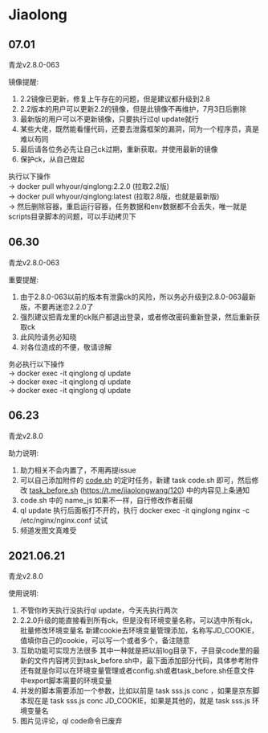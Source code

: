 # Jiaolong

## 07.01

青龙v2.8.0-063

镜像提醒:

1. 2.2镜像已更新，修复上午存在的问题，但是建议都升级到2.8
2. 2.2版本的用户可以更新2.2的镜像，但是此镜像不再维护，7月3日后删除
3. 最新版的用户可以不更新镜像，只要执行过ql update就行
4. 某些大佬，既然能看懂代码，还要去泄露框架的漏洞，同为一个程序员，真是难以苟同
5. 最后请各位务必先让自己ck过期，重新获取。并使用最新的镜像
6. 保护ck，从自己做起

执行以下操作  
-> docker pull whyour/qinglong:2.2.0 (拉取2.2版)  
-> docker pull whyour/qinglong:latest (拉取2.8版，也就是最新版)  
-> 然后删除容器，重启运行容器，任务数据和env数据都不会丢失，唯一就是scripts目录脚本的问题，可以手动拷贝下

## 06.30

青龙v2.8.0-063

重要提醒:

1. 由于2.8.0-063以前的版本有泄露ck的风险，所以务必升级到2.8.0-063最新版，不要再迷恋2.2.0了
2. 强烈建议把青龙里的ck账户都退出登录，或者修改密码重新登录，然后重新获取ck
3. 此风险请务必知晓
4. 对各位造成的不便，敬请谅解

务必执行以下操作  
-> docker exec -it qinglong ql update  
-> docker exec -it qinglong ql update  
-> docker exec -it qinglong ql update  

## 06.23

青龙v2.8.0

助力说明:

1. 助力相关不会内置了，不用再提issue
2. 可以自己添加附件的 [code.sh](https://github.com/Oreomeow/VIP/blob/main/Conf/Qinglong/code.sh) 的定时任务，新建 task code.sh 即可，然后修改 [task_before.sh](https://github.com/Oreomeow/VIP/blob/main/Conf/Qinglong/task_before.sh) (<https://t.me/jiaolongwang/120>) 中的内容见上条通知
3. code.sh 中的 name_js 如果不一样，自行修改作者前缀
4. ql update 执行后面板打不开的，执行 docker exec -it qinglong nginx -c /etc/nginx/nginx.conf 试试
5. 频道发图文真难受

## 2021.06.21

青龙v2.8.0

使用说明:

1. 不管你昨天执行没执行ql update，今天先执行两次
2. 2.2.0升级的能直接看到所有ck，但是没有环境变量名称，可以选中所有ck，批量修改环境变量名
   新建cookie去环境变量管理添加，名称写JD_COOKIE，值填你自己的cookie，可以写一个或者多个，备注随意
3. 互助功能可实现方法很多
   其中一种就是把以前log目录下，子目录code里的最新的文件内容拷贝到task_before.sh中，最下面添加部分代码，具体参考附件
   还有就是你可以在环境变量管理或者config.sh或者task_before.sh任意文件中export脚本需要的环境变量
4. 并发的脚本需要添加一个参数，比如以前是  task sss.js conc ，如果是京东脚本现在是 task sss.js conc JD_COOKIE，如果是其他的，就是 task sss.js 环境变量名
5. 图片见评论，ql code命令已废弃

